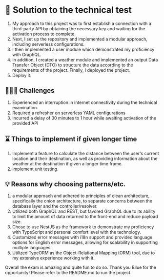 # 🤔 Solution to the technical test

 1.  My approach to this project was to first establish a connection with a third-party API by obtaining the necessary key and waiting for the activation process to complete.
2. Next, I set up the repository and implemented a modular approach, including serverless configurations.
3. I then implemented a user module which demonstrated my proficiency with GraphQL.
4. In addition, I created a weather module and implemented an output Data Transfer Object (DTO) to structure the 
   data according to the requirements of the project. Finally, I deployed the project.
5. Deploy it.

## 🏋🏾‍♂️ Challenges
1. Experienced an interruption in internet connectivity during the technical examination.
2. Required a refresher on serverless YAML configurations
3. Incurred a delay of 30 minutes to 1 hour while awaiting activation of the provided API

## ⌛ Things to implement if given longer time
1. Implement a feature to calculate the distance between the user's current location and their destination, as well as providing information about the weather at the destination if given a longer time frame.
2. Implement unit testing.

## 💡 Reasons why choosing patterns/etc.
1.  a modular approach and adhered to principles of clean architecture, specifically the onion architecture, to 
    separate concerns between the database layer and the controller/resolver.
2. Utilized both GraphQL and REST, but favored GraphQL due to its ability to limit the amount of data returned to the front-end and reduce payload size.
3. Chose to use NestJS as the framework to demonstrate my proficiency with TypeScript and personal comfort level with the technology.
4. Customized error messages with i18n support and provided language options for English error messages, allowing for scalability in supporting multiple languages.
5. Utilized TypeORM as the Object-Relational Mapping (ORM) tool, due to my extensive experience working with it.

Overall the exam is amazing and quite fun to do so. Thank you Bilue for the opportunity! Please refer to the README.md to run the project.